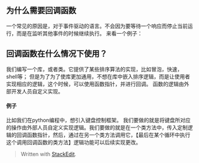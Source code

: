 ## 为什么需要回调函数
一个常见的原因是，对于事件驱动的语言。不会因为要等待一个响应而停止当前运行，而是在监听其他事件的时候继续执行。
来看一个例子：

## 回调函数在什么情况下使用？
我们编写一个库，或者类。它提供了某些排序算法的实现，比如冒泡，快速，shell等；
但是为了为了使库更加通用，不想在库中嵌入排序逻辑，而是让使用者实现相应的逻辑，这个时候，可以使用函数指针，并进行回调。
函数的逻辑由外部开发人员自定义实现。
####  例子
比如我们在python编程中，想引入键盘控制框架。
我们要做的就是将键盘所对应的操作由外部人员自定义实现逻辑。我们要做的就是在一个类方法中，传入定制逻辑的回调函数指针，然后，通过在另一个类方法调用它，【最后在某个循环中执行这个调用回调函数的类方法】逻辑功能可以后续实现更改。


> Written with [StackEdit](https://stackedit.io/).
<!--stackedit_data:
eyJoaXN0b3J5IjpbLTE3OTgxMzAxMTksNTMwODMyMTQ1LDExMz
g5OTIxMTVdfQ==
-->